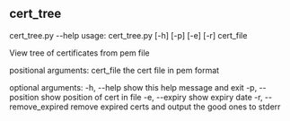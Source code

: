 ## cert_tree

cert_tree.py --help 
usage: cert_tree.py [-h] [-p] [-e] [-r] cert_file

View tree of certificates from pem file

positional arguments:
  cert_file             the cert file in pem format

optional arguments:
  -h, --help            show this help message and exit
  -p, --position        show position of cert in file
  -e, --expiry          show expiry date
  -r, --remove_expired  remove expired certs and output the good ones to stderr

